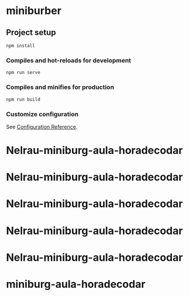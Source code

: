 # miniburber

## Project setup
```
npm install
```

### Compiles and hot-reloads for development
```
npm run serve
```

### Compiles and minifies for production
```
npm run build
```

### Customize configuration
See [Configuration Reference](https://cli.vuejs.org/config/).
# Nelrau-miniburg-aula-horadecodar
# Nelrau-miniburg-aula-horadecodar
# Nelrau-miniburg-aula-horadecodar
# Nelrau-miniburg-aula-horadecodar
# Nelrau-miniburg-aula-horadecodar
# miniburg-aula-horadecodar
